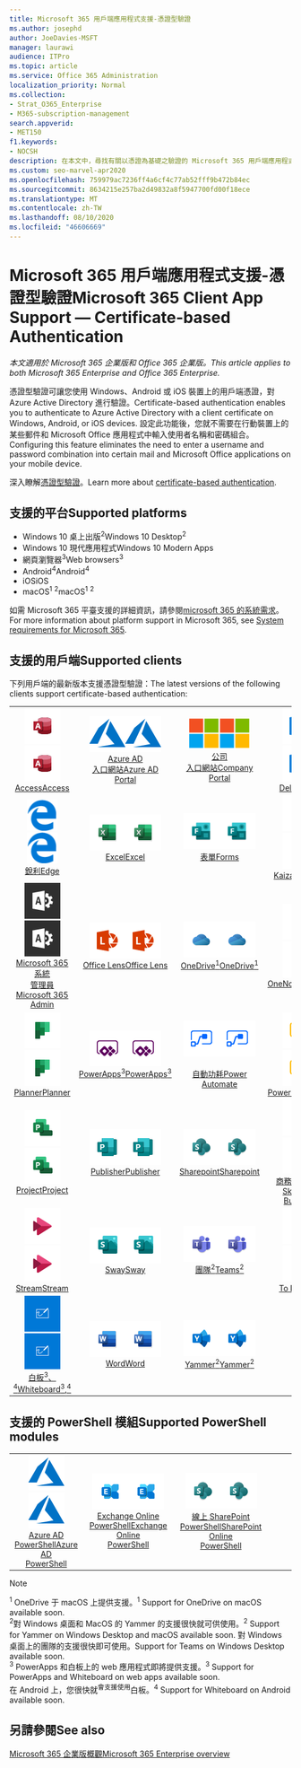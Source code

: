 ```yaml
---
title: Microsoft 365 用戶端應用程式支援-憑證型驗證
ms.author: josephd
author: JoeDavies-MSFT
manager: laurawi
audience: ITPro
ms.topic: article
ms.service: Office 365 Administration
localization_priority: Normal
ms.collection:
- Strat_O365_Enterprise
- M365-subscription-management
search.appverid:
- MET150
f1.keywords:
- NOCSH
description: 在本文中，尋找有關以憑證為基礎之驗證的 Microsoft 365 用戶端應用程式支援的詳細資料。
ms.custom: seo-marvel-apr2020
ms.openlocfilehash: 759979ac7236ff4a6cf4c77ab52fff9b472b84ec
ms.sourcegitcommit: 8634215e257ba2d49832a8f5947700fd00f18ece
ms.translationtype: MT
ms.contentlocale: zh-TW
ms.lasthandoff: 08/10/2020
ms.locfileid: "46606669"
---
```

# <a name="microsoft-365-client-app-support--certificate-based-authentication"></a><span data-ttu-id="5df71-103">Microsoft 365 用戶端應用程式支援-憑證型驗證</span><span class="sxs-lookup"><span data-stu-id="5df71-103">Microsoft 365 Client App Support — Certificate-based Authentication</span></span>

<span data-ttu-id="5df71-104">*本文適用於 Microsoft 365 企業版和 Office 365 企業版。*</span><span class="sxs-lookup"><span data-stu-id="5df71-104">*This article applies to both Microsoft 365 Enterprise and Office 365 Enterprise.*</span></span>

<span data-ttu-id="5df71-105">憑證型驗證可讓您使用 Windows、Android 或 iOS 裝置上的用戶端憑證，對 Azure Active Directory 進行驗證。</span><span class="sxs-lookup"><span data-stu-id="5df71-105">Certificate-based authentication enables you to authenticate to Azure Active Directory with a client certificate on Windows, Android, or iOS devices.</span></span> <span data-ttu-id="5df71-106">設定此功能後，您就不需要在行動裝置上的某些郵件和 Microsoft Office 應用程式中輸入使用者名稱和密碼組合。</span><span class="sxs-lookup"><span data-stu-id="5df71-106">Configuring this feature eliminates the need to enter a username and password combination into certain mail and Microsoft Office applications on your mobile device.</span></span>

<span data-ttu-id="5df71-107">深入瞭解[憑證型驗證](https://docs.microsoft.com/azure/active-directory/authentication/active-directory-certificate-based-authentication-get-started)。</span><span class="sxs-lookup"><span data-stu-id="5df71-107">Learn more about [certificate-based authentication](https://docs.microsoft.com/azure/active-directory/authentication/active-directory-certificate-based-authentication-get-started).</span></span>

## <a name="supported-platforms"></a><span data-ttu-id="5df71-108">支援的平台</span><span class="sxs-lookup"><span data-stu-id="5df71-108">Supported platforms</span></span>

 - <span data-ttu-id="5df71-109">Windows 10 桌上出版<sup>2</sup></span><span class="sxs-lookup"><span data-stu-id="5df71-109">Windows 10 Desktop<sup>2</sup></span></span>
 - <span data-ttu-id="5df71-110">Windows 10 現代應用程式</span><span class="sxs-lookup"><span data-stu-id="5df71-110">Windows 10 Modern Apps</span></span>
 - <span data-ttu-id="5df71-111">網頁瀏覽器<sup>3</sup></span><span class="sxs-lookup"><span data-stu-id="5df71-111">Web browsers<sup>3</sup></span></span>
 - <span data-ttu-id="5df71-112">Android<sup>4</sup></span><span class="sxs-lookup"><span data-stu-id="5df71-112">Android<sup>4</sup></span></span>
 - <span data-ttu-id="5df71-113">iOS</span><span class="sxs-lookup"><span data-stu-id="5df71-113">iOS</span></span>
 - <span data-ttu-id="5df71-114">macOS<sup>1</sup> <sup>2</sup></span><span class="sxs-lookup"><span data-stu-id="5df71-114">macOS<sup>1</sup> <sup>2</sup></span></span>

<span data-ttu-id="5df71-115">如需 Microsoft 365 平臺支援的詳細資訊，請參閱[microsoft 365 的系統需求](https://products.office.com/office-system-requirements)。</span><span class="sxs-lookup"><span data-stu-id="5df71-115">For more information about platform support in Microsoft 365, see [System requirements for Microsoft 365](https://products.office.com/office-system-requirements).</span></span>

## <a name="supported-clients"></a><span data-ttu-id="5df71-116">支援的用戶端</span><span class="sxs-lookup"><span data-stu-id="5df71-116">Supported clients</span></span>

<span data-ttu-id="5df71-117">下列用戶端的最新版本支援憑證型驗證：</span><span class="sxs-lookup"><span data-stu-id="5df71-117">The latest versions of the following clients support certificate-based authentication:</span></span>

| | | | | | |
|:---:|:---:|:---:|:---:|:---:|:---:|
| <span data-ttu-id="5df71-118">![Access 圖示](media/o365-access-64x64.png)</span><span class="sxs-lookup"><span data-stu-id="5df71-118">![Access icon](media/o365-access-64x64.png)</span></span> <br> [<span data-ttu-id="5df71-119">Access</span><span class="sxs-lookup"><span data-stu-id="5df71-119">Access</span></span>](https://products.office.com/access) | <span data-ttu-id="5df71-120">![Azure 圖示](media/o365-azure-64x64.png)</span><span class="sxs-lookup"><span data-stu-id="5df71-120">![Azure icon](media/o365-azure-64x64.png)</span></span> <br> [<span data-ttu-id="5df71-121">Azure AD <br> 入口網站</span><span class="sxs-lookup"><span data-stu-id="5df71-121">Azure AD <br> Portal </span></span>](https://azure.microsoft.com/features/azure-portal/) | <span data-ttu-id="5df71-122">![公司入口網站圖示](media/o365-microsoft-64x64.png)</span><span class="sxs-lookup"><span data-stu-id="5df71-122">![Company portal icon](media/o365-microsoft-64x64.png)</span></span> <br> [<span data-ttu-id="5df71-123">公司 <br> 入口網站</span><span class="sxs-lookup"><span data-stu-id="5df71-123">Company <br> Portal </span></span>](https://docs.microsoft.com/intune-user-help/sign-in-to-the-company-portal) | <span data-ttu-id="5df71-124">![Delve 圖示](media/o365-delve-64x64.png)</span><span class="sxs-lookup"><span data-stu-id="5df71-124">![Delve icon](media/o365-delve-64x64.png)</span></span> <br> [<span data-ttu-id="5df71-125">Delve</span><span class="sxs-lookup"><span data-stu-id="5df71-125">Delve</span></span>](https://products.office.com/business/intelligent-search) | <span data-ttu-id="5df71-126">![Dynamics 365 圖示](media/o365-dynamics365-64x64.png)</span><span class="sxs-lookup"><span data-stu-id="5df71-126">![Dynamics 365 icon](media/o365-dynamics365-64x64.png)</span></span> <br> [<span data-ttu-id="5df71-127">Dynamics 365</span><span class="sxs-lookup"><span data-stu-id="5df71-127">Dynamics 365</span></span>](https://dynamics.microsoft.com) 
| <span data-ttu-id="5df71-128">![Edge 圖示](media/o365-edge-64x64.png)</span><span class="sxs-lookup"><span data-stu-id="5df71-128">![Edge icon](media/o365-edge-64x64.png)</span></span> <br> [<span data-ttu-id="5df71-129">銳利</span><span class="sxs-lookup"><span data-stu-id="5df71-129">Edge</span></span>](https://www.microsoft.com/windows/microsoft-edge) | <span data-ttu-id="5df71-130">![Excel 圖示](media/o365-excel-64x64.png)</span><span class="sxs-lookup"><span data-stu-id="5df71-130">![Excel icon](media/o365-excel-64x64.png)</span></span> <br> [<span data-ttu-id="5df71-131">Excel</span><span class="sxs-lookup"><span data-stu-id="5df71-131">Excel</span></span>](https://products.office.com/excel) | <span data-ttu-id="5df71-132">![表單圖示](media/o365-forms-64x64.png)</span><span class="sxs-lookup"><span data-stu-id="5df71-132">![Forms icon](media/o365-forms-64x64.png)</span></span> <br> [<span data-ttu-id="5df71-133">表單</span><span class="sxs-lookup"><span data-stu-id="5df71-133">Forms</span></span>](https://flow.microsoft.com/connectors/shared_microsoftforms/microsoft-forms/) | <span data-ttu-id="5df71-134">![Kaizala 圖示](media/o365-kaizala-64x64.png)</span><span class="sxs-lookup"><span data-stu-id="5df71-134">![Kaizala icon](media/o365-kaizala-64x64.png)</span></span> <br> [<span data-ttu-id="5df71-135">Kaizala</span><span class="sxs-lookup"><span data-stu-id="5df71-135">Kaizala</span></span>](https://products.office.com/en/business/microsoft-kaizala) | <span data-ttu-id="5df71-136">![Office.com 圖示](media/o365-office-64x64.png)</span><span class="sxs-lookup"><span data-stu-id="5df71-136">![Office.com icon](media/o365-office-64x64.png)</span></span> <br> [<span data-ttu-id="5df71-137">Office.com</span><span class="sxs-lookup"><span data-stu-id="5df71-137">Office.com</span></span>](https://www.office.com/) 
| <span data-ttu-id="5df71-138">![Office 365 系統管理員圖示](media/o365-o365admin-64x64.png)</span><span class="sxs-lookup"><span data-stu-id="5df71-138">![Office 365 Admin icon](media/o365-o365admin-64x64.png)</span></span> <br> [<span data-ttu-id="5df71-139">Microsoft 365 系統 <br> 管理員</span><span class="sxs-lookup"><span data-stu-id="5df71-139">Microsoft 365 <br> Admin</span></span>](https://products.office.com/business/manage-office-365-admin-app) | <span data-ttu-id="5df71-140">![鏡頭圖示](media/o365-lens-64x64.png)</span><span class="sxs-lookup"><span data-stu-id="5df71-140">![Lens icon](media/o365-lens-64x64.png)</span></span> <br> [<span data-ttu-id="5df71-141">Office Lens</span><span class="sxs-lookup"><span data-stu-id="5df71-141">Office Lens</span></span>](https://www.microsoft.com/p/office-lens/9wzdncrfj3t8?activetab=pivot%3Aoverviewtab) | <span data-ttu-id="5df71-142">![商務用 OneDrive 圖示](media/o365-OneDrive-64x64.png)</span><span class="sxs-lookup"><span data-stu-id="5df71-142">![OneDrive for Business icon](media/o365-OneDrive-64x64.png)</span></span> <br> [<span data-ttu-id="5df71-143">OneDrive<sup>1</sup></span><span class="sxs-lookup"><span data-stu-id="5df71-143">OneDrive<sup>1</sup></span></span>](https://products.office.com/onedrive-for-business/online-cloud-storage) |  <span data-ttu-id="5df71-144">![OneNote 圖示](media/o365-OneNote-64x64.png)</span><span class="sxs-lookup"><span data-stu-id="5df71-144">![OneNote icon](media/o365-OneNote-64x64.png)</span></span> <br> [<span data-ttu-id="5df71-145">OneNote</span><span class="sxs-lookup"><span data-stu-id="5df71-145">OneNote</span></span>](https://products.office.com/onenote) | <span data-ttu-id="5df71-146">![Outlook 圖示](media/o365-outlook-64x64.png)</span><span class="sxs-lookup"><span data-stu-id="5df71-146">![Outlook icon](media/o365-outlook-64x64.png)</span></span> <br> [<span data-ttu-id="5df71-147">Outlook</span><span class="sxs-lookup"><span data-stu-id="5df71-147">Outlook</span></span>](https://products.office.com/outlook) 
| <span data-ttu-id="5df71-148">![Planner 圖示](media/o365-planner-64x64.png)</span><span class="sxs-lookup"><span data-stu-id="5df71-148">![Planner icon](media/o365-planner-64x64.png)</span></span> <br> [<span data-ttu-id="5df71-149">Planner</span><span class="sxs-lookup"><span data-stu-id="5df71-149">Planner</span></span>](https://products.office.com/business/task-management-software) | <span data-ttu-id="5df71-150">![PowerApps 圖示](media/o365-powerapps-64x64.png)</span><span class="sxs-lookup"><span data-stu-id="5df71-150">![PowerApps icon](media/o365-powerapps-64x64.png)</span></span> <br> [<span data-ttu-id="5df71-151">PowerApps<sup>3</sup></span><span class="sxs-lookup"><span data-stu-id="5df71-151">PowerApps<sup>3</sup></span></span>](https://powerapps.microsoft.com) | <span data-ttu-id="5df71-152">![電源自動圖示](media/o365-flow-64x64.png)</span><span class="sxs-lookup"><span data-stu-id="5df71-152">![Power Automate icon](media/o365-flow-64x64.png)</span></span> <br> [<span data-ttu-id="5df71-153"><br>自動功耗</span><span class="sxs-lookup"><span data-stu-id="5df71-153">Power <br> Automate</span></span>](https://flow.microsoft.com) | <span data-ttu-id="5df71-154">![PowerBI 圖示](media/o365-powerbi-64x64.png)</span><span class="sxs-lookup"><span data-stu-id="5df71-154">![PowerBI icon](media/o365-powerbi-64x64.png)</span></span> <br> [<span data-ttu-id="5df71-155">Power BI</span><span class="sxs-lookup"><span data-stu-id="5df71-155">Power BI</span></span>](https://powerbi.microsoft.com)| <span data-ttu-id="5df71-156">![PowerPoint 圖示](media/o365-powerpoint-64x64.png)</span><span class="sxs-lookup"><span data-stu-id="5df71-156">![PowerPoint icon](media/o365-powerpoint-64x64.png)</span></span> <br> [<span data-ttu-id="5df71-157">PowerPoint</span><span class="sxs-lookup"><span data-stu-id="5df71-157">PowerPoint</span></span>](https://products.office.com/powerpoint) 
| <span data-ttu-id="5df71-158">![Project 圖示](media/o365-project-64x64.png)</span><span class="sxs-lookup"><span data-stu-id="5df71-158">![Project icon](media/o365-project-64x64.png)</span></span> <br> [<span data-ttu-id="5df71-159">Project</span><span class="sxs-lookup"><span data-stu-id="5df71-159">Project</span></span>](https://products.office.com/project) | <span data-ttu-id="5df71-160">![Publisher 圖示](media/o365-publisher-64x64.png)</span><span class="sxs-lookup"><span data-stu-id="5df71-160">![Publisher icon](media/o365-publisher-64x64.png)</span></span> <br> [<span data-ttu-id="5df71-161">Publisher</span><span class="sxs-lookup"><span data-stu-id="5df71-161">Publisher</span></span>](https://products.office.com/publisher) | <span data-ttu-id="5df71-162">![SharePoint 圖示](media/o365-sharepoint-64x64.png)</span><span class="sxs-lookup"><span data-stu-id="5df71-162">![SharePoint icon](media/o365-sharepoint-64x64.png)</span></span> <br> [<span data-ttu-id="5df71-163">Sharepoint</span><span class="sxs-lookup"><span data-stu-id="5df71-163">Sharepoint</span></span>](https://products.office.com/sharepoint) | <span data-ttu-id="5df71-164">![商務用 Skype 圖示](media/o365-skypeforbusiness-64x64.png)</span><span class="sxs-lookup"><span data-stu-id="5df71-164">![Skype for Business icon](media/o365-skypeforbusiness-64x64.png)</span></span> <br> [<span data-ttu-id="5df71-165">商務用 Skype <br></span><span class="sxs-lookup"><span data-stu-id="5df71-165">Skype for <br> Business</span></span>](https://www.skype.com/business/) | <span data-ttu-id="5df71-166">![粘滯音符圖示](media/o365-stickynotes-64x64.png)</span><span class="sxs-lookup"><span data-stu-id="5df71-166">![Sticky Notes icon](media/o365-stickynotes-64x64.png)</span></span> <br> [<span data-ttu-id="5df71-167">粘滯音符</span><span class="sxs-lookup"><span data-stu-id="5df71-167">Sticky Notes</span></span>](https://www.microsoft.com/p/microsoft-sticky-notes/9nblggh4qghw) 
| <span data-ttu-id="5df71-168">![Stream 圖示](media/o365-stream-64x64.png)</span><span class="sxs-lookup"><span data-stu-id="5df71-168">![Stream icon](media/o365-stream-64x64.png)</span></span> <br> [<span data-ttu-id="5df71-169">Stream</span><span class="sxs-lookup"><span data-stu-id="5df71-169">Stream</span></span>](https://stream.microsoft.com) | <span data-ttu-id="5df71-170">![Sway 圖示](media/o365-sway-64x64.png)</span><span class="sxs-lookup"><span data-stu-id="5df71-170">![Sway icon](media/o365-sway-64x64.png)</span></span> <br> [<span data-ttu-id="5df71-171">Sway</span><span class="sxs-lookup"><span data-stu-id="5df71-171">Sway</span></span>](https://sway.com) | <span data-ttu-id="5df71-172">![Teams 圖示](media/o365-teams-64x64.png)</span><span class="sxs-lookup"><span data-stu-id="5df71-172">![Teams icon](media/o365-teams-64x64.png)</span></span> <br> [<span data-ttu-id="5df71-173">團隊<sup>2</sup></span><span class="sxs-lookup"><span data-stu-id="5df71-173">Teams<sup>2</sup></span></span>](https://products.office.com/microsoft-teams/group-chat-software) | <span data-ttu-id="5df71-174">![待辦事項圖示](media/o365-todo-64x64.png)</span><span class="sxs-lookup"><span data-stu-id="5df71-174">![To Do icon](media/o365-todo-64x64.png)</span></span> <br> [<span data-ttu-id="5df71-175">To Do</span><span class="sxs-lookup"><span data-stu-id="5df71-175">To Do</span></span>](https://todo.microsoft.com) | <span data-ttu-id="5df71-176">![Visio 圖示](media/o365-visio-64x64.png)</span><span class="sxs-lookup"><span data-stu-id="5df71-176">![Visio icon](media/o365-visio-64x64.png)</span></span> <br> [<span data-ttu-id="5df71-177">Visio</span><span class="sxs-lookup"><span data-stu-id="5df71-177">Visio</span></span>](https://products.office.com/visio/flowchart-software) 
| <span data-ttu-id="5df71-178">![Whiteboard 圖示](media/o365-whiteboard-64x64.png)</span><span class="sxs-lookup"><span data-stu-id="5df71-178">![Whiteboard icon](media/o365-whiteboard-64x64.png)</span></span> <br> [<span data-ttu-id="5df71-179">白板<sup>3</sup>、<sup>4</sup></span><span class="sxs-lookup"><span data-stu-id="5df71-179">Whiteboard<sup>3</sup>,<sup>4</sup></span></span>](https://whiteboard.microsoft.com/) | <span data-ttu-id="5df71-180">![Word 圖示](media/o365-word-64x64.png)</span><span class="sxs-lookup"><span data-stu-id="5df71-180">![Word icon](media/o365-word-64x64.png)</span></span> <br> [<span data-ttu-id="5df71-181">Word</span><span class="sxs-lookup"><span data-stu-id="5df71-181">Word</span></span>](https://products.office.com/word) | <span data-ttu-id="5df71-182">![Yammer 圖示](media/o365-yammer-64x64.png)</span><span class="sxs-lookup"><span data-stu-id="5df71-182">![Yammer icon](media/o365-yammer-64x64.png)</span></span> <br> [<span data-ttu-id="5df71-183">Yammer<sup>2</sup></span><span class="sxs-lookup"><span data-stu-id="5df71-183">Yammer<sup>2</sup></span></span>](https://products.office.com/yammer/yammer-overview) |

## <a name="supported-powershell-modules"></a><span data-ttu-id="5df71-184">支援的 PowerShell 模組</span><span class="sxs-lookup"><span data-stu-id="5df71-184">Supported PowerShell modules</span></span>

| | | | | | |
|:---:|:---:|:---:|:---:|:---:|:---:|
| <span data-ttu-id="5df71-185">![Azure 圖示](media/o365-azure-64x64.png)</span><span class="sxs-lookup"><span data-stu-id="5df71-185">![Azure icon](media/o365-azure-64x64.png)</span></span> <br> [<span data-ttu-id="5df71-186">Azure AD <br> PowerShell</span><span class="sxs-lookup"><span data-stu-id="5df71-186">Azure AD <br> PowerShell</span></span>](https://docs.microsoft.com/powershell/azure/active-directory/overview?view=azureadps-2.0) | <span data-ttu-id="5df71-187">![Exchange 圖示](media/o365-exchange-64x64.png)</span><span class="sxs-lookup"><span data-stu-id="5df71-187">![Exchange icon](media/o365-exchange-64x64.png)</span></span> <br> [<span data-ttu-id="5df71-188">Exchange Online <br> PowerShell</span><span class="sxs-lookup"><span data-stu-id="5df71-188">Exchange Online <br> PowerShell</span></span>](https://docs.microsoft.com/powershell/exchange/exchange-online/exchange-online-powershell?view=exchange-ps) | <span data-ttu-id="5df71-189">![SharePoint 圖示](media/o365-sharepoint-64x64.png)</span><span class="sxs-lookup"><span data-stu-id="5df71-189">![SharePoint icon](media/o365-sharepoint-64x64.png)</span></span> <br> [<span data-ttu-id="5df71-190">線上 SharePoint <br> PowerShell</span><span class="sxs-lookup"><span data-stu-id="5df71-190">SharePoint Online <br> PowerShell</span></span>](https://docs.microsoft.com/powershell/sharepoint/sharepoint-online/connect-sharepoint-online)

> [!NOTE]
> <span data-ttu-id="5df71-191"><sup>1</sup> OneDrive 于 macOS 上提供支援。</span><span class="sxs-lookup"><span data-stu-id="5df71-191"><sup>1</sup> Support for OneDrive on macOS available soon.</span></span> <br>
> <span data-ttu-id="5df71-192"><sup>2</sup>對 Windows 桌面和 MacOS 的 Yammer 的支援很快就可供使用。</span><span class="sxs-lookup"><span data-stu-id="5df71-192"><sup>2</sup> Support for Yammer on Windows Desktop and macOS available soon.</span></span> <span data-ttu-id="5df71-193">對 Windows 桌面上的團隊的支援很快即可使用。</span><span class="sxs-lookup"><span data-stu-id="5df71-193">Support for Teams on Windows Desktop available soon.</span></span><br>
> <span data-ttu-id="5df71-194"><sup>3</sup> PowerApps 和白板上的 web 應用程式即將提供支援。</span><span class="sxs-lookup"><span data-stu-id="5df71-194"><sup>3</sup> Support for PowerApps and Whiteboard on web apps available soon.</span></span> <br>
> <span data-ttu-id="5df71-195">在 Android 上，您很快就<sup>會支援使用</sup>白板。</span><span class="sxs-lookup"><span data-stu-id="5df71-195"><sup>4</sup> Support for Whiteboard on Android available soon.</span></span>

## <a name="see-also"></a><span data-ttu-id="5df71-196">另請參閱</span><span class="sxs-lookup"><span data-stu-id="5df71-196">See also</span></span>

[<span data-ttu-id="5df71-197">Microsoft 365 企業版概觀</span><span class="sxs-lookup"><span data-stu-id="5df71-197">Microsoft 365 Enterprise overview</span></span>](https://docs.microsoft.com/microsoft-365/enterprise/microsoft-365-overview)
